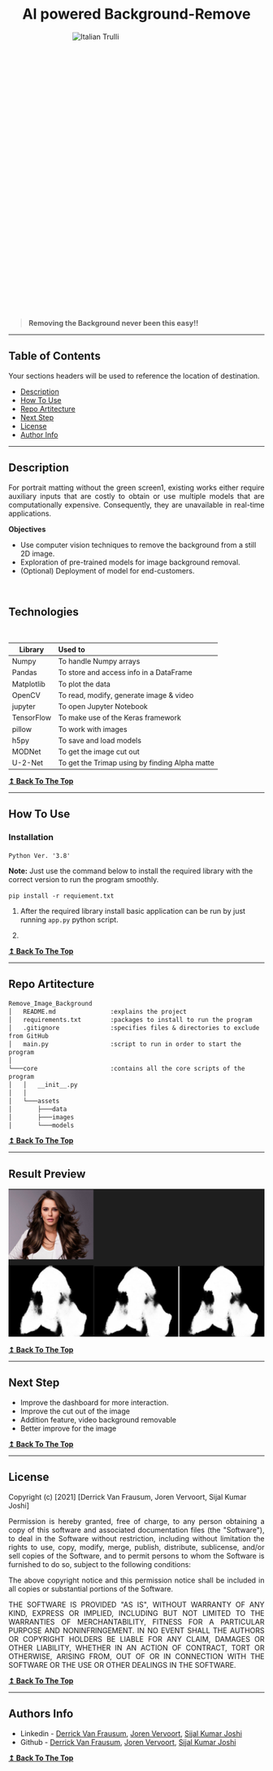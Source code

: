 <h1 align="center"> <strong>AI powered Background-Remove</strong> </h1>


<img src="https://images.pexels.com/photos/406014/pexels-photo-406014.jpeg?auto=compress&cs=tinysrgb&dpr=2&h=650&w=940" alt="Italian Trulli" width="1000" height="550" style="display: block;
  margin-left: auto;
  margin-right: auto;
  width: 50%;">

> <p> <strong> Removing the Background never been this easy!! </strong> </p>

---

## **Table of Contents**
Your sections headers will be used to reference the location of destination.

- [Description](#description)
- [How To Use](#how-to-use)
- [Repo Artitecture](#repo-artitecture)
- [Next Step](#next-step)
- [License](#license)
- [Author Info](#author-info)

---

## **Description**

<p align="justify">
For portrait matting without the green screen1, existing works either require auxiliary inputs that are costly to obtain or use multiple models that are computationally expensive. Consequently, they are unavailable in real-time applications.
</p>

<strong> Objectives </strong>

* Use computer vision techniques to remove the background from a still 2D image.
* Exploration of pre-trained models for image background removal.
* (Optional) Deployment of model for end-customers.


<br/>

## **Technologies**
<br/>

| Library          | Used to                                        |
| ---------------- | :----------------------------------------------|
| Numpy            | To handle Numpy arrays                         |
| Pandas           | To store and access info in a DataFrame        |
| Matplotlib       | To plot the data                               |
| OpenCV           | To read, modify, generate image & video        |
| jupyter          | To open Jupyter Notebook                       |
| TensorFlow       | To make use of the Keras framework             |
| pillow           | To work with images                            |
| h5py             | To save and load models                        |
| MODNet           | To get the image cut out                        |
| U-2-Net          | To get the Trimap using by finding Alpha matte     |


[**↥ Back To The Top**](#table-of-contents)

---

## **How To Use**

### **Installation** 

`Python Ver. '3.8'`

**Note:** Just use the command below to install the required library with the correct version to run the program smoothly.

`pip install -r requiement.txt`


1. After the required library install basic application can be run by just running `app.py` python script.

2. 


[**↥ Back To The Top**](#table-of-contents)

---

## **Repo Artitecture**
```
Remove_Image_Background
│   README.md               :explains the project
│   requirements.txt        :packages to install to run the program
│   .gitignore              :specifies files & directories to exclude from GitHub
│   main.py                 :script to run in order to start the program
│
└───core                    :contains all the core scripts of the program
│   │   __init__.py
│   │
│   └───assets              
│       ├───data
│       ├───images
│       └───models

```

[**↥ Back To The Top**](#table-of-contents)

---

## **Result Preview**

<img src="./exploration/images/image_progress.png" alt="intial page" > 


[**↥ Back To The Top**](#table-of-contents)

---

## **Next Step**

- Improve the dashboard for more interaction.
- Improve the cut out of the image
- Addition feature, video background removable
- Better improve for the image 

[**↥ Back To The Top**](#table-of-contents)

---
## **License**

Copyright (c) [2021] [Derrick Van Frausum, Joren Vervoort, Sijal Kumar Joshi]

<p align="justify">
Permission is hereby granted, free of charge, to any person obtaining a copy
of this software and associated documentation files (the "Software"), to deal
in the Software without restriction, including without limitation the rights
to use, copy, modify, merge, publish, distribute, sublicense, and/or sell
copies of the Software, and to permit persons to whom the Software is
furnished to do so, subject to the following conditions:
</p>
<p align="justify">
The above copyright notice and this permission notice shall be included in all
copies or substantial portions of the Software.
</p>
<p align="justify">
THE SOFTWARE IS PROVIDED "AS IS", WITHOUT WARRANTY OF ANY KIND, EXPRESS OR
IMPLIED, INCLUDING BUT NOT LIMITED TO THE WARRANTIES OF MERCHANTABILITY,
FITNESS FOR A PARTICULAR PURPOSE AND NONINFRINGEMENT. IN NO EVENT SHALL THE
AUTHORS OR COPYRIGHT HOLDERS BE LIABLE FOR ANY CLAIM, DAMAGES OR OTHER
LIABILITY, WHETHER IN AN ACTION OF CONTRACT, TORT OR OTHERWISE, ARISING FROM,
OUT OF OR IN CONNECTION WITH THE SOFTWARE OR THE USE OR OTHER DEALINGS IN THE
SOFTWARE.
</p>

[**↥ Back To The Top**](#table-of-contents)

---

## **Authors Info**

- Linkedin -  [Derrick Van Frausum](https://www.linkedin.com/in/derrick-van-frausum/), [Joren Vervoort](https://github.com/Joren-Vervoort), [Sijal Kumar Joshi](https://www.linkedin.com/in/sijal-kumar-joshi-b1545584/)
- Github   - [Derrick Van Frausum](https://github.com/DerrickDDInAI), [Joren Vervoort](https://github.com/Joren-Vervoort), [Sijal Kumar Joshi](https://github.com/sijal001)

[**↥ Back To The Top**](#table-of-contents)
